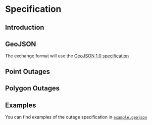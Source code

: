# Specification

## Introduction

## GeoJSON
The exchange format will use the [GeoJSON 1.0 specification](http://geojson.org/geojson-spec.html)

## Point Outages

## Polygon Outages

## Examples
You can find examples of the outage specification in [`example.geojson`](example.geojson)

